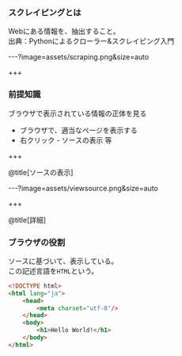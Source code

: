 ### スクレイピングとは
Webにある情報を、抽出すること。  
出典：Pythonによるクローラー&スクレイピング入門

---?image=assets/scraping.png&size=auto

+++

### 前提知識

ブラウザで表示されている情報の正体を見る

<ul>
<li class="fragment">ブラウザで、適当なページを表示する</li>
<li class="fragment">右クリック - ソースの表示 等</li>
</ul>

+++

@title[ソースの表示]

---?image=assets/viewsource.png&size=auto

+++

@title[詳細]

### ブラウザの役割
ソースに基づいて、表示している。  
この記述言語を`HTML`という。

```html
<!DOCTYPE html>
<html lang="ja">
    <head>
        <meta charset="utf-8"/>
    </head>
    <body>
        <h1>Hello World!</h1>
    </body>
</html>
```